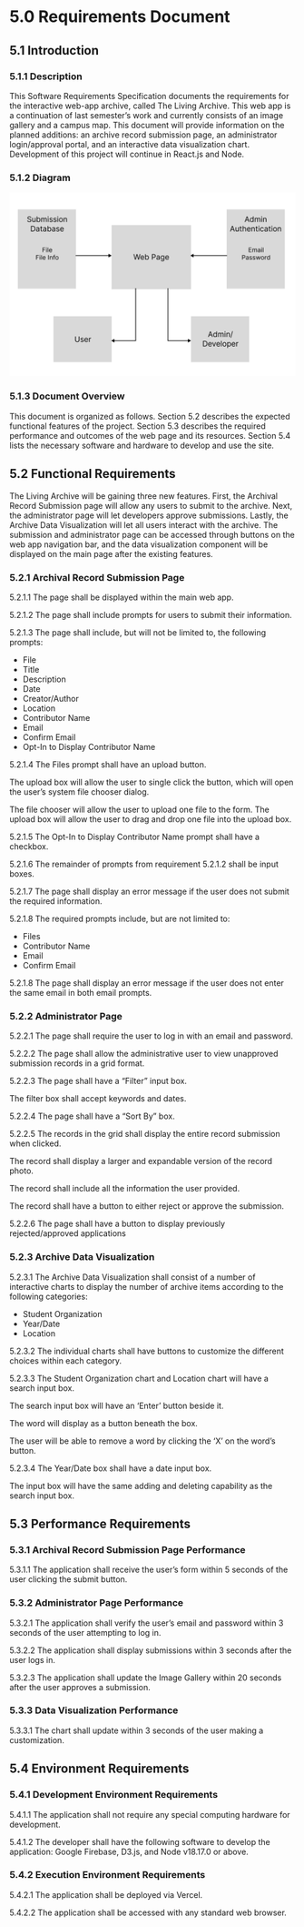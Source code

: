 # 5.0 Requirements Document

## 5.1 Introduction

### 5.1.1 Description

This Software Requirements Specification documents the requirements for the interactive web-app archive, called The Living Archive. This web app is a continuation of last semester’s work and currently consists of an image gallery and a campus map. This document will provide information on the planned additions: an archive record submission page, an administrator login/approval portal, and an interactive data visualization chart. Development of this project will continue in React.js and Node.

### 5.1.2 Diagram
![SRS Diagram](./srs-diagram.png)

### 5.1.3 Document Overview

This document is organized as follows. Section 5.2 describes the expected functional features of the project. Section 5.3 describes the required performance and outcomes of the web page and its resources. Section 5.4 lists the necessary software and hardware to develop and use the site.

## 5.2 Functional Requirements

The Living Archive will be gaining three new features. First, the Archival Record Submission page will allow any users to submit to the archive. Next, the administrator page will let developers approve submissions. Lastly, the Archive Data Visualization will let all users interact with the archive. The submission and administrator page can be accessed through buttons on the web app navigation bar, and the data visualization component will be displayed on the main page after the existing features.

### 5.2.1 Archival Record Submission Page

5.2.1.1 The page shall be displayed within the main web app.

5.2.1.2 The page shall include prompts for users to submit their information.

5.2.1.3 The page shall include, but will not be limited to, the following prompts:

- File
- Title
- Description
- Date
- Creator/Author
- Location
- Contributor Name
- Email
- Confirm Email
- Opt-In to Display Contributor Name

5.2.1.4 The Files prompt shall have an upload button.

The upload box will allow the user to single click the button, which will open the user’s system file chooser dialog.

The file chooser will allow the user to upload one file to the form.
The upload box will allow the user to drag and drop one file into the upload box.

5.2.1.5 The Opt-In to Display Contributor Name prompt shall have a checkbox.

5.2.1.6 The remainder of prompts from requirement 5.2.1.2 shall be input boxes.

5.2.1.7 The page shall display an error message if the user does not submit the required information.

5.2.1.8 The required prompts include, but are not limited to:

- Files
- Contributor Name
- Email
- Confirm Email

5.2.1.8 The page shall display an error message if the user does not enter the same email in both email prompts.

### 5.2.2 Administrator Page

5.2.2.1 The page shall require the user to log in with an email and password.

5.2.2.2 The page shall allow the administrative user to view unapproved submission records in a grid format.

5.2.2.3 The page shall have a “Filter” input box.

The filter box shall accept keywords and dates.

5.2.2.4 The page shall have a “Sort By” box.

5.2.2.5 The records in the grid shall display the entire record submission when clicked.

The record shall display a larger and expandable version of the record photo.

The record shall include all the information the user provided.

The record shall have a button to either reject or approve the submission.

5.2.2.6 The page shall have a button to display previously rejected/approved applications

### 5.2.3 Archive Data Visualization

5.2.3.1 The Archive Data Visualization shall consist of a number of interactive charts to display the number of archive items according to the following categories:

- Student Organization
- Year/Date
- Location

5.2.3.2 The individual charts shall have buttons to customize the different choices within each category.

5.2.3.3 The Student Organization chart and Location chart will have a search input box.

The search input box will have an ‘Enter’ button beside it.

The word will display as a button beneath the box.

The user will be able to remove a word by clicking the ‘X’ on the word’s button.

5.2.3.4 The Year/Date box shall have a date input box.

The input box will have the same adding and deleting capability as the search input box.

## 5.3 Performance Requirements

### 5.3.1 Archival Record Submission Page Performance

5.3.1.1 The application shall receive the user’s form within 5 seconds of the user clicking the submit button.

### 5.3.2 Administrator Page Performance

5.3.2.1 The application shall verify the user’s email and password within 3 seconds of the user attempting to log in.

5.3.2.2 The application shall display submissions within 3 seconds after the user logs in.

5.3.2.3 The application shall update the Image Gallery within 20 seconds after the user approves a submission.

### 5.3.3 Data Visualization Performance

5.3.3.1 The chart shall update within 3 seconds of the user making a customization.

## 5.4 Environment Requirements

### 5.4.1 Development Environment Requirements

5.4.1.1 The application shall not require any special computing hardware for development.

5.4.1.2 The developer shall have the following software to develop the application: Google Firebase, D3.js, and Node v18.17.0 or above.

### 5.4.2 Execution Environment Requirements

5.4.2.1 The application shall be deployed via Vercel.

5.4.2.2 The application shall be accessed with any standard web browser.

